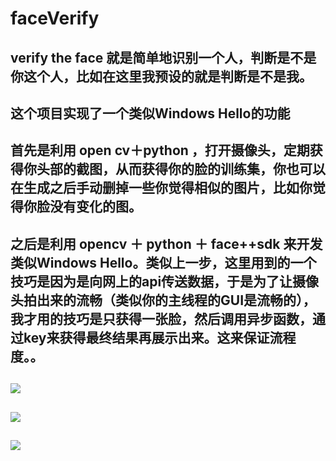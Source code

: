 # faceVerify
## verify the face 就是简单地识别一个人，判断是不是你这个人，比如在这里我预设的就是判断是不是我。
## 这个项目实现了一个类似Windows Hello的功能
## 首先是利用 open cv＋python ，打开摄像头，定期获得你头部的截图，从而获得你的脸的训练集，你也可以在生成之后手动删掉一些你觉得相似的图片，比如你觉得你脸没有变化的图。
## 之后是利用 opencv ＋ python ＋ face++sdk 来开发类似Windows Hello。类似上一步，这里用到的一个技巧是因为是向网上的api传送数据，于是为了让摄像头拍出来的流畅（类似你的主线程的GUI是流畅的），我才用的技巧是只获得一张脸，然后调用异步函数，通过key来获得最终结果再展示出来。这来保证流程度。。
## ![](https://raw.githubusercontent.com/wwxFromTju/faceVerify/master/image1.png)
## ![](https://raw.githubusercontent.com/wwxFromTju/faceVerify/master/image2.png)
## ![](https://raw.githubusercontent.com/wwxFromTju/faceVerify/master/image3.png)



